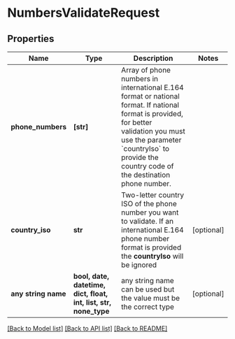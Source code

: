 # NumbersValidateRequest


## Properties
Name | Type | Description | Notes
------------ | ------------- | ------------- | -------------
**phone_numbers** | **[str]** | Array of phone numbers in international E.164 format or national format. If national format is provided, for better validation you must use the parameter &#x60;countryIso&#x60; to provide the country code of the destination phone number. | 
**country_iso** | **str** | Two-letter country ISO of the phone number you want to validate. If an international E.164 phone number format is provided the **countryIso** will be ignored | [optional] 
**any string name** | **bool, date, datetime, dict, float, int, list, str, none_type** | any string name can be used but the value must be the correct type | [optional]

[[Back to Model list]](../../README.md#models) [[Back to API list]](../../README.md#available-methods) [[Back to README]](../../README.md)


